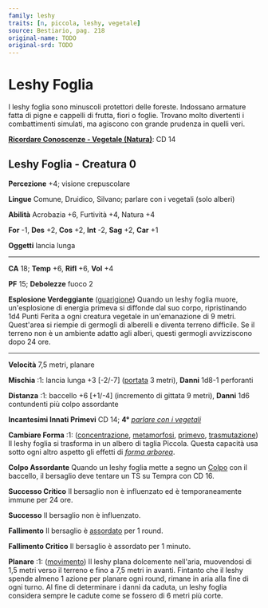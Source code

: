 ```yaml
---
family: leshy
traits: [n, piccola, leshy, vegetale]
source: Bestiario, pag. 218
original-name: TODO
original-srd: TODO
---
```


# Leshy Foglia

I leshy foglia sono minuscoli protettori delle foreste. Indossano armature fatta
di pigne e cappelli di frutta, fiori o foglie. Trovano molto divertenti i
combattimenti simulati, ma agiscono con grande prudenza in quelli veri.

**[Ricordare Conoscenze - Vegetale (Natura)](/azioni/abilita/ricordare-conoscenze)**:
CD 14

## Leshy Foglia - Creatura 0

**Percezione** +4; visione crepuscolare

**Lingue** Comune, Druidico, Silvano; parlare con i vegetali (solo alberi)

**Abilità** Acrobazia +6, Furtività +4, Natura +4

**For** -1, **Des** +2, **Cos** +2, **Int** -2, **Sag** +2, **Car** +1

**Oggetti** lancia lunga

---

**CA** 18; **Temp** +6, **Rifl** +6, **Vol** +4

**PF** 15; **Debolezze** fuoco 2

**Esplosione Verdeggiante** ([guarigione](/tratti/guarigione)) Quando un leshy
foglia muore, un'esplosione di energia primeva si diffonde dal suo corpo,
ripristinando 1d4 Punti Ferita a ogni creatura vegetale in un'emanazione di 9
metri. Quest'area si riempie di germogli di alberelli e diventa terreno
difficile. Se il terreno non è un ambiente adatto agli alberi, questi germogli
avvizziscono dopo 24 ore.

---

**Velocità** 7,5 metri, planare

**Mischia** :1: lancia lunga +3 \[-2/-7] ([portata](/tratti/portata) 3 metri),
**Danni** 1d8-1 perforanti

**Distanza** :1: baccello +6 \[+1/-4] (incremento di gittata 9 metri), **Danni**
1d6 contundenti più colpo assordante

**Incantesimi Innati Primevi** CD 14; **4°**
_[parlare con i vegetali](/incantesimi/parlare-con-i-vegetali)_

**Cambiare Forma** :1: ([concentrazione](/tratti/concentrazione),
[metamorfosi](/tratti/metamorfosi), [primevo](/tratti/primevo),
[trasmutazione](/tratti/trasmutazione)) Il leshy foglia si trasforma in un
albero di taglia Piccola. Questa capacità usa sotto ogni altro aspetto gli
effetti di _[forma arborea](/incantesimi/forma-arborea)_.

**Colpo Assordante** Quando un leshy foglia mette a segno un
[Colpo](/azioni/base/colpire) con il baccello, il bersaglio deve tentare un TS
su Tempra con CD 16.

**Successo Critico** Il bersaglio non è influenzato ed è temporaneamente immune
per 24 ore.

**Successo** Il bersaglio non è influenzato.

**Fallimento** Il bersaglio è [assordato](/condizioni/assordato) per 1 round.

**Fallimento Critico** Il bersaglio è assordato per 1 minuto.

**Planare** :1: ([movimento](/tratti/movimento)) Il leshy plana dolcemente
nell'aria, muovendosi di 1,5 metri verso il terreno e fino a 7,5 metri in
avanti. Fintanto che il leshy spende almeno 1 azione per planare ogni round,
rimane in aria alla fine di ogni turno. Al fine di determinare i danni da
caduta, un leshy foglia considera sempre le cadute come se fossero di 6 metri
più corte.
